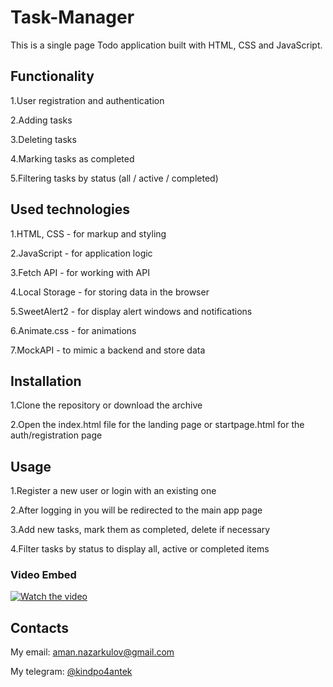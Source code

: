 # Task-Manager
This is a single page Todo application built with HTML, CSS and JavaScript.

## Functionality
1.User registration and authentication

2.Adding tasks

3.Deleting tasks

4.Marking tasks as completed

5.Filtering tasks by status (all / active / completed)
## Used technologies
1.HTML, CSS - for markup and styling

2.JavaScript - for application logic

3.Fetch API - for working with API

4.Local Storage - for storing data in the browser

5.SweetAlert2 - for display alert windows and notifications

6.Animate.css - for animations

7.MockAPI - to mimic a backend and store data
## Installation
1.Clone the repository or download the archive

2.Open the index.html file for the landing page or startpage.html for the auth/registration page

## Usage
1.Register a new user or login with an existing one

2.After logging in you will be redirected to the main app page

3.Add new tasks, mark them as completed, delete if necessary

4.Filter tasks by status to display all, active or completed items

### Video Embed
[![Watch the video](https://img.youtube.com/vi/5f5fq-pLMQQ/maxresdefault.jpg)](https://youtu.be/5f5fq-pLMQQ)

## Contacts
My email: <a href="mailto:aman.nazarkulov@gmail.com?">aman.nazarkulov@gmail.com</a>

My telegram: <a href="https://t.me/kindpo4antek">@kindpo4antek</a>
